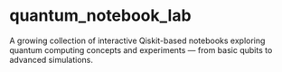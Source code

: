 # quantum_notebook_lab
A growing collection of interactive Qiskit-based notebooks exploring quantum computing concepts and experiments — from basic qubits to advanced simulations.
